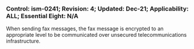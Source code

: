 ### Control: ism-0241; Revision: 4; Updated: Dec-21; Applicability: ALL; Essential Eight: N/A
<p>When sending fax messages, the fax message is encrypted to an appropriate level to be communicated over unsecured telecommunications infrastructure.</p>